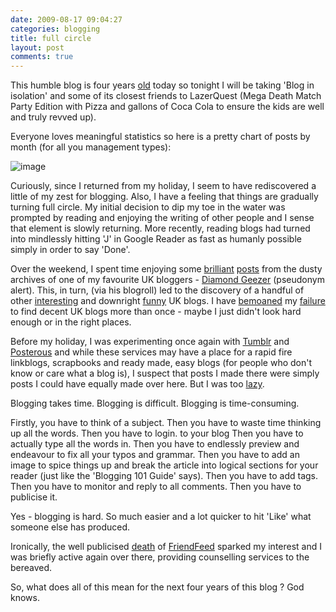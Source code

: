 ```yaml
---
date: 2009-08-17 09:04:27
categories: blogging
title: full circle
layout: post
comments: true
---
```

This humble blog is four years
[old](http://www.nbrightside.com/blog/2005/08/17/dot-bombs/) today so tonight
I will be taking 'Blog in isolation' and some of its closest friends to
LazerQuest (Mega Death Match Party Edition with Pizza and gallons of
Coca Cola to ensure the kids are well and truly revved up).

Everyone loves meaningful statistics so here is a pretty chart of posts
by month (for all you management types):

![image](http://spreadsheets.google.com/pub?key=pHBwkjgvEIx6vrJYL9mbCcQ&oid=7&output=image)

Curiously, since I returned from my holiday, I seem to have rediscovered
a little of my zest for blogging. Also, I have a feeling that things are
gradually turning full circle. My initial decision to dip my toe in the
water was prompted by reading and enjoying the writing of other people
and I sense that element is slowly returning. More recently, reading
blogs had turned into mindlessly hitting 'J' in Google Reader as fast as
humanly possible simply in order to say 'Done'.

Over the weekend, I spent time enjoying some
[brilliant](http://diamondgeezer.blogspot.com/2005_07_01_archive.html#112192551110319719)
[posts](http://diamondgeezer.blogspot.com/2005_09_01_diamondgeezer_archive.html#112615864053932787)
from the dusty archives of one of my favourite UK bloggers -
[Diamond Geezer](http://diamondgeezer.blogspot.com) (pseudonym alert).
This, in
turn, (via his blogroll) led to the discovery of a handful of other
[interesting](http://www.dummies-for-destruction.co.uk/random/) and
downright
[funny](http://scaryduck.blogspot.com/2009/08/neither-mirth-nor-woe-sucker.html)
UK blogs. I have
[bemoaned](http://www.nbrightside.com/blog/2006/08/08/the-state-of-the-uk-blogosphere)
my [failure](http://www.nbrightside.com/blog/2007/11/14/top-10-uk-blogs/) to
find decent UK blogs more than once - maybe I just didn't look hard
enough or in the right places.

Before my holiday, I was experimenting once again with
[Tumblr](http://andyc.tumblr.com/) and
[Posterous](http://andyc.posterous.com/) and while these services may
have a place for a rapid fire linkblogs, scrapbooks and ready made, easy
blogs (for people who don't know or care what a blog is), I suspect that
posts I made there were simply posts I could have equally made over
here. But I was too
[lazy](http://www.nbrightside.com/blog/2007/02/08/the-art-of-lazy-consultancy/).

Blogging takes time. Blogging is difficult. Blogging is time-consuming.

Firstly, you have to think of a subject. Then you have to waste time
thinking up all the words. Then you have to login. to your blog Then you
have to actually type all the words in. Then you have to endlessly
preview and endeavour to fix all your typos and grammar. Then you have
to add an image to spice things up and break the article into logical
sections for your reader (just like the 'Blogging 101 Guide' says). Then
you have to add tags. Then you have to monitor and reply to all
comments. Then you have to publicise it.

Yes - blogging is hard. So much easier and a lot quicker to hit 'Like'
what someone else has produced.

Ironically, the well publicised
[death](http://blog.friendfeed.com/2009/08/friendfeed-accepts-facebook-friend.html)
of [FriendFeed](http://friendfeed.com/) sparked my interest and I was
briefly active again over there, providing counselling services to the
bereaved.

So, what does all of this mean for the next four years of this blog ?
God knows.
